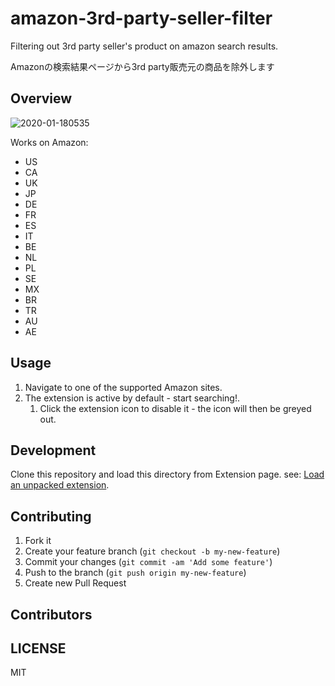# amazon-3rd-party-seller-filter

Filtering out 3rd party seller's product on amazon search results.

Amazonの検索結果ページから3rd party販売元の商品を除外します

## Overview

![2020-01-180535](https://user-images.githubusercontent.com/1641039/104855307-55b2c600-594f-11eb-9748-5f32ea1f3f1d.png)

Works on Amazon:

- US
- CA
- UK
- JP
- DE
- FR
- ES
- IT
- BE
- NL
- PL
- SE
- MX
- BR
- TR
- AU
- AE

## Usage

1. Navigate to one of the supported Amazon sites.
2. The extension is active by default - start searching!.
   1. Click the extension icon to disable it - the icon will then be greyed out.

## Development

Clone this repository and load this directory from Extension page. 
see: [Load an unpacked extension](https://developer.chrome.com/docs/extensions/get-started/tutorial/hello-world?hl=en#load-unpacked).

## Contributing

1.  Fork it
2.  Create your feature branch (`git checkout -b my-new-feature`)
3.  Commit your changes (`git commit -am 'Add some feature'`)
4.  Push to the branch (`git push origin my-new-feature`)
5.  Create new Pull Request

## Contributors

<!-- readme: collaborators,contributors -start -->
<!-- readme: collaborators,contributors -end -->

## LICENSE

MIT


